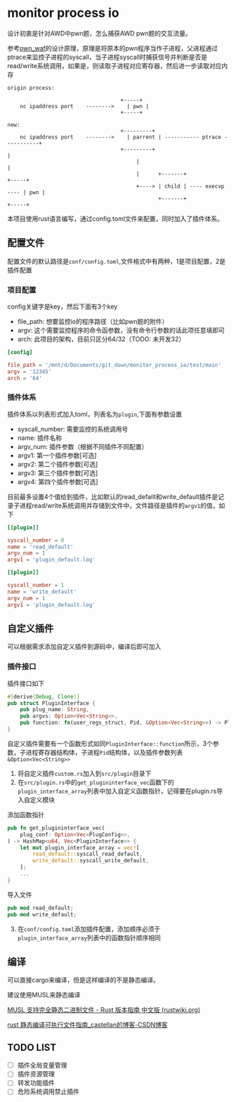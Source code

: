 # monitor process io

设计初衷是针对AWD中pwn题，怎么捕获AWD pwn题的交互流量。

参考[pwn_waf](https://github.com/cnitlrt/pwn_waf)的设计原理，原理是将原本的pwn程序当作子进程，父进程通过ptrace来监控子进程的syscall，当子进程syscall时捕获信号并判断是否是read/write系统调用，如果是，则读取子进程对应寄存器，然后进一步读取对应内存

```
origin process:

                                    +-----+
    nc ipaddress port    -------->    | pwn | 
                                    +-----+

new:
                                    +---------+
    nc ipaddress port    -------->    | parrent | ----------- ptrace -----------+
                                    +---------+                               |
                                         |                                    |
                                         |      +-------+                  +-----+
                                         +----> | child | ---- execvp ---- | pwn |
                                                +-------+                  +-----+
```

本项目使用rust语言编写，通过config.toml文件来配置，同时加入了插件体系。

## 配置文件

配置文件的默认路径是`conf/config.toml`,文件格式中有两种，1是项目配置，2是插件配置

### 项目配置

config关键字是key，然后下面有3个key

- file_path: 想要监控io的程序路径（比如pwn题的附件）
- argv: 这个需要监控程序的命令函参数，没有命令行参数的话此项任意填即可
- arch: 此项目的架构，目前只区分64/32（TODO: 未开发32）

```toml
[config]

file_path = '/mnt/d/Documents/git_down/monitor_process_io/test/main'
argv = '12345'
arch = '64'
```

### 插件体系

插件体系以列表形式加入toml，列表名为`plugin`,下面有参数设置

- syscall_number: 需要监控的系统调用号
- name: 插件名称
- argv_num: 插件参数（根据不同插件不同配置）
- argv1: 第一个插件参数[可选]
- argv2: 第二个插件参数[可选]
- argv3: 第三个插件参数[可选]
- argv4: 第四个插件参数[可选]

目前最多设置4个值给到插件，比如默认的read_defailt和write_default插件是记录子进程read/write系统调用并存储到文件中，文件路径是插件的`argv1`的值，如下

```toml
[[plugin]]

syscall_number = 0
name = 'read_default'
argv_num = 1
argv1 = 'plugin_default.log'

[[plugin]]

syscall_number = 1
name = 'write_default'
argv_num = 1
argv1 = 'plugin_default.log'
```

## 自定义插件

可以根据需求添加自定义插件到源码中，编译后即可加入

### 插件接口

插件接口如下

```rust
#[derive(Debug, Clone)]
pub struct PluginInterface {
    pub plug_name: String,
    pub argvs: Option<Vec<String>>,
    pub function: fn(user_regs_struct, Pid, &Option<Vec<String>>) -> PluginStatus,
}
```

自定义插件需要有一个函数形式如同`PluginInterface::function`所示，3个参数，子进程寄存器结构体，子进程`Pid`结构体，以及插件参数列表`&Option<Vec<String>>`

1. 将自定义插件`custom.rs`加入到`src/plugin`目录下
2. 在`src/plugin.rs`中的`get_plugininterface_vec`函数下的`plugin_interface_array`列表中加入自定义函数指针，记得要在plugin.rs导入自定义模块

添加函数指针

```rust
pub fn get_plugininterface_vec(
    plug_conf: Option<Vec<PlugConfig>>,
) -> HashMap<u64, Vec<PluginInterface>> {
    let mut plugin_interface_array = vec![
        read_default::syscall_read_default,
        write_default::syscall_write_default,
    ];
    ...
}
```

导入文件

```rust
pub mod read_default;
pub mod write_default;
```
3. 在`conf/config.toml`添加插件配置，添加顺序必须于`plugin_interface_array`列表中的函数指针顺序相同

## 编译

可以直接cargo来编译，但是这样编译的不是静态编译。

建议使用MUSL来静态编译

[MUSL 支持完全静态二进制文件 - Rust 版本指南 中文版 (rustwiki.org)](https://rustwiki.org/zh-CN/edition-guide/rust-2018/platform-and-target-support/musl-support-for-fully-static-binaries.html)

[rust 静态编译可执行文件指南_castellan的博客-CSDN博客](https://blog.csdn.net/castellan/article/details/86063775)

## TODO LIST

 - [ ] 插件全局变量管理
 - [ ] 插件资源管理
 - [ ] 转发功能插件
 - [ ] 危险系统调用禁止插件